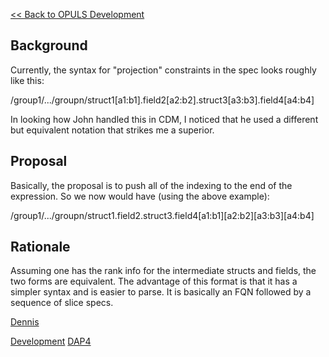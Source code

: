 [\<\< Back to OPULS Development](OPULS_Development "wikilink")

## Background

Currently, the syntax for "projection" constraints in the spec looks
roughly like this:


/group1/.../groupn/struct1\[a1:b1\].field2\[a2:b2\].struct3\[a3:b3\].field4\[a4:b4\]

In looking how John handled this in CDM, I noticed that he used a
different but equivalent notation that strikes me a superior.

## Proposal

Basically, the proposal is to push all of the indexing to the end of the
expression. So we now would have (using the above example):


/group1/.../groupn/struct1.field2.struct3.field4\[a1:b1\]\[a2:b2\]\[a3:b3\]\[a4:b4\]

## Rationale

Assuming one has the rank info for the intermediate structs and fields,
the two forms are equivalent. The advantage of this format is that it
has a simpler syntax and is easier to parse. It is basically an FQN
followed by a sequence of slice specs.

[Dennis](User:dmh "wikilink")

[Development](Category:Development "wikilink")
[DAP4](Category:DAP4 "wikilink")